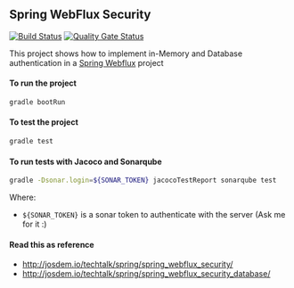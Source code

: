 Spring WebFlux Security
----------------------------

[![Build Status](https://app.travis-ci.com/josdem/reactive-webflux-security.svg?branch=master)](https://app.travis-ci.com/josdem/reactive-webflux-security)
[![Quality Gate Status](https://sonar.josdem.io/api/project_badges/measure?project=com.jos.dem.security%3Areactive-webflux-security&metric=alert_status)](https://sonar.josdem.io/dashboard?id=com.jos.dem.security%3Areactive-webflux-security)

This project shows how to implement in-Memory and Database authentication in a [Spring Webflux](https://docs.spring.io/spring-framework/docs/current/reference/html/web-reactive.html) project


#### To run the project

```bash
gradle bootRun
```

#### To test the project

```bash
gradle test
```

#### To run tests with Jacoco and Sonarqube

```bash
gradle -Dsonar.login=${SONAR_TOKEN} jacocoTestReport sonarqube test
```

Where:

- `${SONAR_TOKEN}` is a sonar token to authenticate with the server (Ask me for it :)

#### Read this as reference

* http://josdem.io/techtalk/spring/spring_webflux_security/
* http://josdem.io/techtalk/spring/spring_webflux_security_database/

